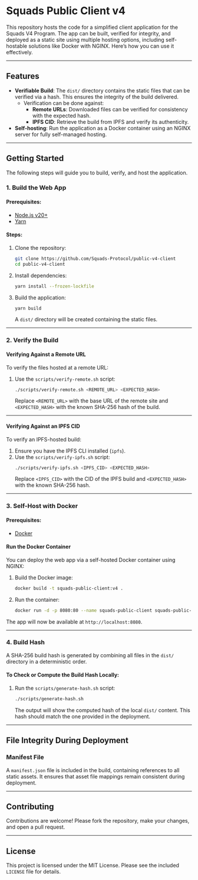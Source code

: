 # Squads Public Client v4

This repository hosts the code for a simplified client application for the Squads V4 Program. The app can be built, verified for integrity, and deployed as a static site using multiple hosting options, including self-hostable solutions like Docker with NGINX. Here’s how you can use it effectively.

---

## Features

- **Verifiable Build**: The `dist/` directory contains the static files that can be verified via a hash. This ensures the integrity of the build delivered.
    - Verification can be done against:
        - **Remote URLs**: Downloaded files can be verified for consistency with the expected hash.
        - **IPFS CID**: Retrieve the build from IPFS and verify its authenticity.
- **Self-hosting**: Run the application as a Docker container using an NGINX server for fully self-managed hosting.

---

## Getting Started

The following steps will guide you to build, verify, and host the application.

### 1. **Build the Web App**

#### Prerequisites:
- [Node.js v20+](https://nodejs.org/)
- [Yarn](https://yarnpkg.com/)

#### Steps:
1. Clone the repository:
   ```bash
   git clone https://github.com/Squads-Protocol/public-v4-client
   cd public-v4-client
   ```

2. Install dependencies:
   ```bash
   yarn install --frozen-lockfile
   ```

3. Build the application:
   ```bash
   yarn build
   ```
   A `dist/` directory will be created containing the static files.

---

### 2. **Verify the Build**

#### Verifying Against a Remote URL
To verify the files hosted at a remote URL:
1. Use the `scripts/verify-remote.sh` script:
   ```bash
   ./scripts/verify-remote.sh <REMOTE_URL> <EXPECTED_HASH>
   ```
   Replace `<REMOTE_URL>` with the base URL of the remote site and `<EXPECTED_HASH>` with the known SHA-256 hash of the build.

---

#### Verifying Against an IPFS CID
To verify an IPFS-hosted build:
1. Ensure you have the IPFS CLI installed (`ipfs`).
2. Use the `scripts/verify-ipfs.sh` script:
   ```bash
   ./scripts/verify-ipfs.sh <IPFS_CID> <EXPECTED_HASH>
   ```
   Replace `<IPFS_CID>` with the CID of the IPFS build and `<EXPECTED_HASH>` with the known SHA-256 hash.

---

### 3. **Self-Host with Docker**

#### Prerequisites:
- [Docker](https://www.docker.com/)

#### Run the Docker Container
You can deploy the web app via a self-hosted Docker container using NGINX:
1. Build the Docker image:
   ```bash
   docker build -t squads-public-client:v4 .
   ```

2. Run the container:
   ```bash
   docker run -d -p 8080:80 --name squads-public-client squads-public-client:v4
   ```

The app will now be available at `http://localhost:8080`.

---

### 4. **Build Hash**

A SHA-256 build hash is generated by combining all files in the `dist/` directory in a deterministic order.

#### To Check or Compute the Build Hash Locally:
1. Run the `scripts/generate-hash.sh` script:
   ```bash
   ./scripts/generate-hash.sh
   ```

   The output will show the computed hash of the local `dist/` content. This hash should match the one provided in the deployment.

---

## File Integrity During Deployment

### Manifest File
A `manifest.json` file is included in the build, containing references to all static assets. It ensures that asset file mappings remain consistent during deployment.

---

## Contributing

Contributions are welcome! Please fork the repository, make your changes, and open a pull request.

---

## License

This project is licensed under the MIT License. Please see the included `LICENSE` file for details.